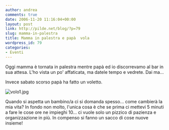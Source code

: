 ```yaml
---
author: andrea
comments: true
date: 2006-11-20 11:16:04+00:00
layout: post
link: http://pilde.net/blog/?p=79
slug: mamma-in-palestra
title: Mamma in palestra e papà  vola
wordpress_id: 79
categories:
- Eventi
---
```


Oggi mamma è tornata in palestra mentre papà ed io discorrevamo al bar in sua attesa. L'ho vista un po' affaticata, ma datele tempo e vedrete. Dai ma...

Invece sabato scorso papà ha fatto  un voletto.

![volo1.jpg]({{baseurl}}/uploads/2006/11/volo1.jpg)




Quando si aspetta un bambino/a ci si domanda spesso... come cambierà la mia vita? In fondo non molto, l'unica cosa è che se prima ci mettevi 5 minuti a fare le cose ore ne impieghi 10... ci vuole solo un pizzico di pazienza e organizzazione in più. In compenso si fanno un sacco di cose nuove insieme!
